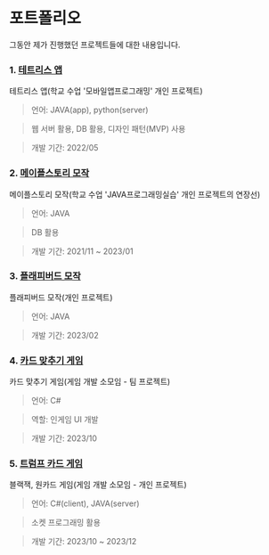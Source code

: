 # 포트폴리오
그동안 제가 진행했던 프로젝트들에 대한 내용입니다.

### 1. [테트리스 앱](https://github.com/slllldka/Tetris_App)
테트리스 앱(학교 수업 '모바일앱프로그래밍' 개인 프로젝트)<br>

>언어: JAVA(app), python(server)<br>

>웹 서버 활용, DB 활용, 디자인 패턴(MVP) 사용<br>

>개발 기간: 2022/05

### 2. [메이플스토리 모작](https://github.com/slllldka/MyGame)
메이플스토리 모작(학교 수업 'JAVA프로그래밍실습' 개인 프로젝트의 연장선)<br>

>언어: JAVA<br>

>DB 활용<br>

>개발 기간: 2021/11 ~ 2023/01

### 3. [플래피버드 모작](https://github.com/slllldka/FlappyBird)
플래피버드 모작(개인 프로젝트)

>언어: JAVA

>개발 기간: 2023/02

### 4. [카드 맞추기 게임](https://github.com/slllldka/CardMatchGame)
카드 맞추기 게임(게임 개발 소모임 - 팀 프로젝트)<br>

>언어: C#

>역할: 인게임 UI 개발

>개발 기간: 2023/10

### 5. [트럼프 카드 게임](https://github.com/slllldka/Trump_Card_Game)
블랙잭, 원카드 게임(게임 개발 소모임 - 개인 프로젝트)<br>

>언어: C#(client), JAVA(server)<br>

>소켓 프로그래밍 활용<br>

>개발 기간: 2023/10 ~ 2023/12
